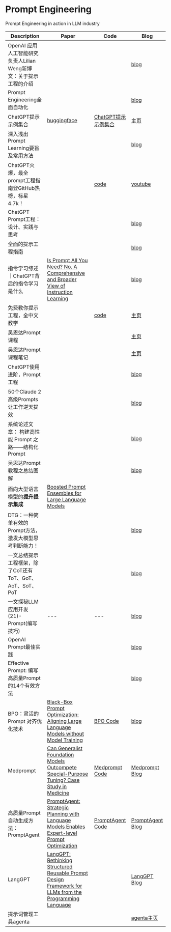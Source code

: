 # Prompt Engineering
Prompt Engineering in action in LLM industry

| Description| Paper | Code | Blog |
| --- | --- | --- | --- |  
| OpenAI 应用人工智能研究负责人Lilian Weng新博文：关于提示工程的介绍 | |  | [blog](https://lilianweng.github.io/posts/2023-03-15-prompt-engineering/) | 
| Prompt Engineering全面自动化 | | | [blog](https://mp.weixin.qq.com/s/aj8Ls463jpF92ssn6Acwzg) | 
| ChatGPT提示示例集合 | [huggingface](https://huggingface.co/datasets/fka/awesome-chatgpt-prompts) | [ChatGPT提示示例集合](https://github.com/f/awesome-chatgpt-prompts/) | [主页](https://prompts.chat) | 
| 深入浅出Prompt Learning要旨及常用方法 | | | [blog](https://mp.weixin.qq.com/s/Wgj1ATMAkL1Gx4dsAlkJZw) | 
| ChatGPT火爆，最全prompt工程指南登GitHub热榜，标星4.7k！| []() | [code](https://github.com/dair-ai/Prompt-Engineering-Guide)| [youtube](https://www.youtube.com/watch?v=dOxUroR57xs) | 
| ChatGPT Prompt工程：设计、实践与思考 | | | [blog](https://mp.weixin.qq.com/s/a8hjzZ_Rzl6pOU1PRAARJQ) | 
| 全面的提示工程指南 | | | [blog](https://www.promptingguide.ai/zh) | 
| 指令学习综述｜ChatGPT背后的指令学习是什么 | [Is Prompt All You Need? No. A Comprehensive and Broader View of Instruction Learning](https://arxiv.org/pdf/2303.10475v2.pdf) | | [blog](https://mp.weixin.qq.com/s/BK30JkIlshwkdHRjaRCD2g) | 
| 免费教你提示工程，全中文教学 | | [code](https://github.com/LearnPrompt/LearnPrompt) | [主页](https://www.learnprompt.pro/) | 
| 吴恩达Prompt课程 | | | [主页](https://www.deeplearning.ai/short-courses/chatgpt-prompt-engineering-for-developers/) | 
| 吴恩达Prompt课程笔记 | | | [主页](https://islinxu.github.io/prompt-engineering-note/) | 
| ChatGPT使用进阶，Prompt工程 | | | [blog](https://mp.weixin.qq.com/s/Uy_wX6DsASBDU2f_6qAy-Q) | 
| 50个Claude 2高级Prompts让工作逆天提效 | | | [blog](https://mp.weixin.qq.com/s/cv7U1b2rUdHitTx8CVvFeA) | 
| 系统论述文章： 构建高性能 Prompt 之路——结构化 Prompt | | | [blog](https://mp.weixin.qq.com/s/N9BrkDqvkIHQD7TTnhNk6Q) | 
| 吴恩达Prompt教程之总结图解 | | | [blog](https://mp.weixin.qq.com/s/KECEIHC4ZRQMbSzFd8l1Hw) | 
| 面向大型语言模型的**提升提示集成** | [Boosted Prompt Ensembles for Large Language Models](https://arxiv.org/abs/2304.05970) | | | 
| DTG：一种简单有效的Prompt方法，激发大模型思考判断能力！ | | | [blog](https://mp.weixin.qq.com/s/Eio62_Hn0mML3Pfb3G36cA) | 
| 一文总结提示工程框架，除了CoT还有ToT、GoT、AoT、SoT、PoT | | | [blog](https://mp.weixin.qq.com/s/8H0XRns7jmS4OdbFQ2aZKA) | 
| 一文探秘LLM应用开发(21)-Prompt(编写技巧) | --- | --- | [blog](https://mp.weixin.qq.com/s/iwkN_KB8GoKiWy_HBaF-Ww) |  
| OpenAI Prompt最佳实践 |  |  | [blog](https://platform.openai.com/docs/guides/gpt-best-practices) |  
| Effective Prompt: 编写高质量Prompt的14个有效方法 |  |  | [blog](https://mp.weixin.qq.com/s/FsAGOOnOnbZ_9mJcUGWitQ) |  
| BPO：灵活的 Prompt 对齐优化技术 | [Black-Box Prompt Optimization: Aligning Large Language Models without Model Training](https://arxiv.org/abs/2311.04155) | [BPO Code](https://github.com/thu-coai/BPO) | [blog](https://mp.weixin.qq.com/s/b3GzEi_p69EWnwwyIXRoOg) |  
| Medprompt | [Can Generalist Foundation Models Outcompete Special-Purpose Tuning? Case Study in Medicine](https://arxiv.org/abs/2311.16452) | [Medprompt Code](https://github.com/microsoft/promptbase) | [Medprompt Blog](https://mp.weixin.qq.com/s/s7B2lkrWkAy0yMRQ2BkOsA) |  
| 高质量Prompt自动生成方法：PromptAgent | [PromptAgent: Strategic Planning with Language Models Enables Expert-level Prompt Optimization](https://arxiv.org/abs/2310.16427) | [PromptAgent Code](https://github.com/xinyuanwangcs/promptagent ) | [PromptAgent Blog](https://mp.weixin.qq.com/s/Wlalz2d00Orlbkb4G9CZ_A) |  
| LangGPT | [LangGPT: Rethinking Structured Reusable Prompt Design Framework for LLMs from the Programming Language](https://arxiv.org/abs/2402.16929) | [](https://github.com/EmbraceAGI/LangGPT/tree/main) | [LangGPT Blog](https://mp.weixin.qq.com/s/KwRDrdrhGYz6ODUFyqGxdg) |  
| 提示词管理工具agenta |  |  | [agenta主页](https://agenta.ai/) |  


